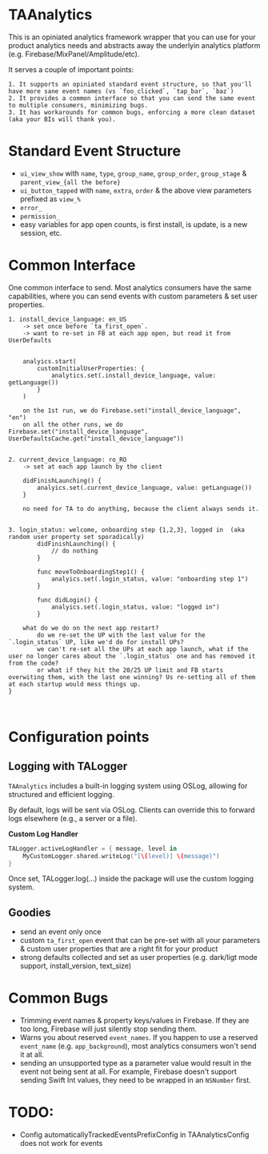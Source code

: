 # TAAnalytics

This is an opiniated analytics framework wrapper that you can use for your product analytics needs and abstracts away the underlyin analytics platform (e.g. Firebase/MixPanel/Amplitude/etc).

It serves a couple of important points:

    1. It supports an opiniated standard event structure, so that you'll have more sane event names (vs `foo_clicked`, `tap_bar`, `baz`)
    2. It provides a common interface so that you can send the same event to multiple consumers, minimizing bugs.
    3. It has workarounds for common bugs, enforcing a more clean dataset (aka your BIs will thank you).
 

# Standard Event Structure

- `ui_view_show` with `name`, `type`, `group_name`, `group_order`, `group_stage` & `parent_view_{all the before}`
- `ui_button_tapped` with `name`, `extra`, `order` & the above view parameters prefixed as `view_%`
- `error_`
- `permission_`
- easy variables for app open counts, is first install, is update, is a new session, etc.


# Common Interface

One common interface to send. Most analytics consumers have the same capabilities, where you can send events with custom parameters & set user properties.

```
1. install_device_language: en_US
    -> set once before `ta_first_open`.
    -> want to re-set in FB at each app open, but read it from UserDefaults


    analyics.start(
        customInitialUserProperties: {
            analytics.set(.install_device_language, value: getLanguage())
        }
    )

    on the 1st run, we do Firebase.set("install_device_language", "en")
    on all the other runs, we do Firebase.set("install_device_language", UserDefaultsCache.get("install_device_language"))

   
2. current_device_language: ro_RO
    -> set at each app launch by the client
    
    didFinishLaunching() {
        analyics.set(.current_device_language, value: getLanguage())
    }
    
    no need for TA to do anything, because the client always sends it.
    

3. login_status: welcome, onboarding step {1,2,3}, logged in  (aka random user property set sporadically)
        didFinishLaunching() {
            // do nothing
        }
        
        func moveToOnboardingStep1() {
            analyics.set(.login_status, value: "onboarding step 1")
        }
        
        func didLogin() {
            analyics.set(.login_status, value: "logged in")
        }    
    
    what do we do on the next app restart?
        do we re-set the UP with the last value for the `.login_status` UP, like we'd do for install UPs?
        we can't re-set all the UPs at each app launch, what if the user no longer cares about the `.login_status` one and has removed it from the code?
        or what if they hit the 20/25 UP limit and FB starts overwiting them, with the last one winning? Us re-setting all of them at each startup would mess things up.
}
    
    
```


# Configuration points

## Logging with TALogger

`TAAnalytics` includes a built-in logging system using OSLog, allowing for structured and efficient logging.

By default, logs will be sent via OSLog. Clients can override this to forward logs elsewhere (e.g., a server or a file).

**Custom Log Handler**

```swift
TALogger.activeLogHandler = { message, level in
    MyCustomLogger.shared.writeLog("[\(level)] \(message)")
}
```

Once set, TALogger.log(...) inside the package will use the custom logging system.

## Goodies

- send an event only once
- custom `ta_first_open` event that can be pre-set with all your parameters & custom user properties that are a right fit for your product
- strong defaults collected and set as user properties (e.g. dark/ligt mode support, install_version, text_size)


# Common Bugs

- Trimming event names & property keys/values in Firebase. If they are too long, Firebase will just silently stop sending them.
- Warns you about reserved `event_names`. If you happen to use a reserved `event_name` (e.g. `app_background`), most analytics consumers won't send it at all.
- sending an unsupported type as a parameter value would result in the event not being sent at all. For example, Firebase doesn't support sending Swift Int values, they need to be wrapped in an `NSNumber` first.


# TODO: 
- Config automaticallyTrackedEventsPrefixConfig in TAAnalyticsConfig does not work for events
